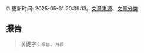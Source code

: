 :alarm_clock: 更新时间: 2025-05-31 20:39:13。[文章来源](/README.md)、[文章分类](/TAGS.md)

## 报告


> 关键字：`报告`、`月报`



